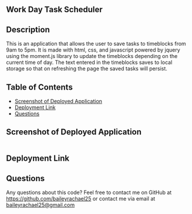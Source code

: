 ## Work Day Task Scheduler

## Description
This is an application that allows the user to save tasks to timeblocks from 9am to 5pm. It is made with html, css, and javascript powered by jquery using the moment.js library to update the timeblocks depending on the current time of day.
The text entered in the timeblocks saves to local storage so that on refreshing the page the saved tasks will persist.

## Table of Contents
- [Screenshot of Deployed Application](#deployed)
- [Deployment Link](#deployment)
- [Questions](#questions)


## Screenshot of Deployed Application
<img src="">

## Deployment Link


## Questions
Any questions about this code? Feel free to contact me on GitHub at https://github.com/baileyrachael25 or contact me via email at baileyrachael25@gmail.com
